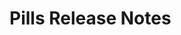 <!-- Release notes authoring guidelines: http://keepachangelog.com/ -->

# Pills Release Notes

<!-- ## [Unreleased] -->

<!-- ## [VERSION] -->

